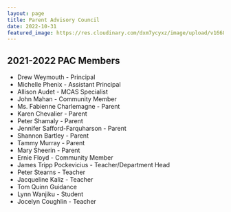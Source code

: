 ```yaml
---
layout: page
title: Parent Advisory Council
date: 2022-10-31
featured_image: https://res.cloudinary.com/dxm7ycyxz/image/upload/v1668016921/2022/04/julia-taubitz-FV-Jk0IAuhw-unsplash-1_equwxs.jpg
---
```


## 2021-2022 PAC Members
- Drew Weymouth - Principal
- Michelle Phenix - Assistant Principal
- Allison Audet - MCAS Specialist
- John Mahan - Community Member
- Ms. Fabienne Charlemagne - Parent
- Karen Chevalier - Parent
- Peter Shamaly - Parent
- Jennifer Safford-Farquharson - Parent
- Shannon Bartley - Parent
- Tammy Murray - Parent
- Mary Sheerin - Parent
- Ernie Floyd - Community Member
- James Tripp Pockevicius - Teacher/Department Head
- Peter Stearns - Teacher
- Jacqueline Kaliz - Teacher
- Tom Quinn	Guidance
- Lynn Wanjiku - Student
- Jocelyn Coughlin - Teacher